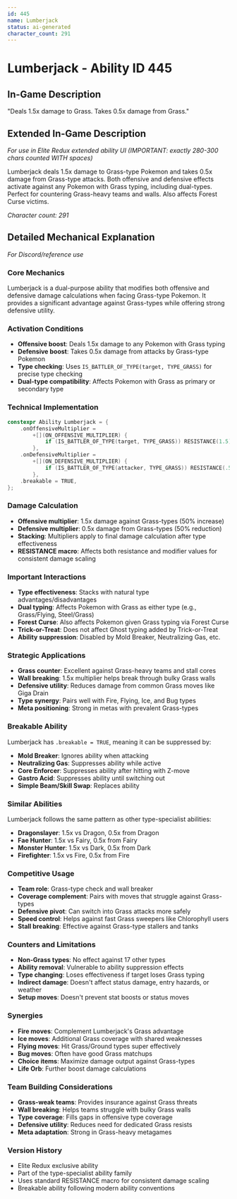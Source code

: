 ```yaml
---
id: 445
name: Lumberjack
status: ai-generated
character_count: 291
---
```


# Lumberjack - Ability ID 445

## In-Game Description
"Deals 1.5x damage to Grass. Takes 0.5x damage from Grass."

## Extended In-Game Description
*For use in Elite Redux extended ability UI (IMPORTANT: exactly 280-300 chars counted WITH spaces)*

Lumberjack deals 1.5x damage to Grass-type Pokemon and takes 0.5x damage from Grass-type attacks. Both offensive and defensive effects activate against any Pokemon with Grass typing, including dual-types. Perfect for countering Grass-heavy teams and walls. Also affects Forest Curse victims.

*Character count: 291*

## Detailed Mechanical Explanation
*For Discord/reference use*

### Core Mechanics
Lumberjack is a dual-purpose ability that modifies both offensive and defensive damage calculations when facing Grass-type Pokemon. It provides a significant advantage against Grass-types while offering strong defensive utility.

### Activation Conditions
- **Offensive boost**: Deals 1.5x damage to any Pokemon with Grass typing
- **Defensive boost**: Takes 0.5x damage from attacks by Grass-type Pokemon
- **Type checking**: Uses `IS_BATTLER_OF_TYPE(target, TYPE_GRASS)` for precise type checking
- **Dual-type compatibility**: Affects Pokemon with Grass as primary or secondary type

### Technical Implementation
```c
constexpr Ability Lumberjack = {
    .onOffensiveMultiplier =
        +[](ON_OFFENSIVE_MULTIPLIER) {
            if (IS_BATTLER_OF_TYPE(target, TYPE_GRASS)) RESISTANCE(1.5);
        },
    .onDefensiveMultiplier =
        +[](ON_DEFENSIVE_MULTIPLIER) {
            if (IS_BATTLER_OF_TYPE(attacker, TYPE_GRASS)) RESISTANCE(.5);
        },
    .breakable = TRUE,
};
```

### Damage Calculation
- **Offensive multiplier**: 1.5x damage against Grass-types (50% increase)
- **Defensive multiplier**: 0.5x damage from Grass-types (50% reduction)
- **Stacking**: Multipliers apply to final damage calculation after type effectiveness
- **RESISTANCE macro**: Affects both resistance and modifier values for consistent damage scaling

### Important Interactions
- **Type effectiveness**: Stacks with natural type advantages/disadvantages
- **Dual typing**: Affects Pokemon with Grass as either type (e.g., Grass/Flying, Steel/Grass)
- **Forest Curse**: Also affects Pokemon given Grass typing via Forest Curse
- **Trick-or-Treat**: Does not affect Ghost typing added by Trick-or-Treat
- **Ability suppression**: Disabled by Mold Breaker, Neutralizing Gas, etc.

### Strategic Applications
- **Grass counter**: Excellent against Grass-heavy teams and stall cores
- **Wall breaking**: 1.5x multiplier helps break through bulky Grass walls
- **Defensive utility**: Reduces damage from common Grass moves like Giga Drain
- **Type synergy**: Pairs well with Fire, Flying, Ice, and Bug types
- **Meta positioning**: Strong in metas with prevalent Grass-types

### Breakable Ability
Lumberjack has `.breakable = TRUE`, meaning it can be suppressed by:
- **Mold Breaker**: Ignores ability when attacking
- **Neutralizing Gas**: Suppresses ability while active
- **Core Enforcer**: Suppresses ability after hitting with Z-move
- **Gastro Acid**: Suppresses ability until switching out
- **Simple Beam/Skill Swap**: Replaces ability

### Similar Abilities
Lumberjack follows the same pattern as other type-specialist abilities:
- **Dragonslayer**: 1.5x vs Dragon, 0.5x from Dragon
- **Fae Hunter**: 1.5x vs Fairy, 0.5x from Fairy  
- **Monster Hunter**: 1.5x vs Dark, 0.5x from Dark
- **Firefighter**: 1.5x vs Fire, 0.5x from Fire

### Competitive Usage
- **Team role**: Grass-type check and wall breaker
- **Coverage complement**: Pairs with moves that struggle against Grass-types
- **Defensive pivot**: Can switch into Grass attacks more safely
- **Speed control**: Helps against fast Grass sweepers like Chlorophyll users
- **Stall breaking**: Effective against Grass-type stallers and tanks

### Counters and Limitations
- **Non-Grass types**: No effect against 17 other types
- **Ability removal**: Vulnerable to ability suppression effects
- **Type changing**: Loses effectiveness if target loses Grass typing
- **Indirect damage**: Doesn't affect status damage, entry hazards, or weather
- **Setup moves**: Doesn't prevent stat boosts or status moves

### Synergies
- **Fire moves**: Complement Lumberjack's Grass advantage
- **Ice moves**: Additional Grass coverage with shared weaknesses
- **Flying moves**: Hit Grass/Ground types super effectively
- **Bug moves**: Often have good Grass matchups
- **Choice items**: Maximize damage output against Grass-types
- **Life Orb**: Further boost damage calculations

### Team Building Considerations
- **Grass-weak teams**: Provides insurance against Grass threats
- **Wall breaking**: Helps teams struggle with bulky Grass walls
- **Type coverage**: Fills gaps in offensive type coverage
- **Defensive utility**: Reduces need for dedicated Grass resists
- **Meta adaptation**: Strong in Grass-heavy metagames

### Version History
- Elite Redux exclusive ability
- Part of the type-specialist ability family
- Uses standard RESISTANCE macro for consistent damage scaling
- Breakable ability following modern ability conventions